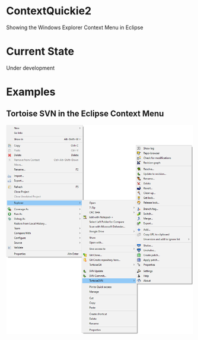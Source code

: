 # ContextQuickie2
Showing the Windows Explorer Context Menu in Eclipse

# Current State
Under development

# Examples
## Tortoise SVN in the Eclipse Context Menu

![Tortoise SVN in the Eclipse Context Menu](https://github.com/ContextQuickie/ContextQuickie2/raw/main/Images/EclipseExample_TortoiseSVN.png)
